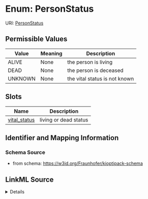 # Enum: PersonStatus



URI: [PersonStatus](PersonStatus)

## Permissible Values

| Value | Meaning | Description |
| --- | --- | --- |
| ALIVE | None | the person is living |
| DEAD | None | the person is deceased |
| UNKNOWN | None | the vital status is not known |




## Slots

| Name | Description |
| ---  | --- |
| [vital_status](vital_status.md) | living or dead status |






## Identifier and Mapping Information







### Schema Source


* from schema: https://w3id.org/Fraunhofer/kioptipack-schema




## LinkML Source

<details>
```yaml
name: PersonStatus
from_schema: https://w3id.org/Fraunhofer/kioptipack-schema
rank: 1000
permissible_values:
  ALIVE:
    text: ALIVE
    description: the person is living
  DEAD:
    text: DEAD
    description: the person is deceased
  UNKNOWN:
    text: UNKNOWN
    description: the vital status is not known
    todos:
    - map this to an ontology

```
</details>
